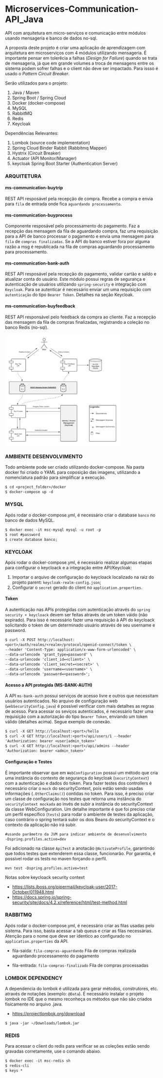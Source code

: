 # Microservices-Communication-API_Java
API com arquitetura em micro-serviços e comunicação entre módulos usando mensageria e banco de dados no-sql.

A proposta deste projeto é criar uma aplicação de aprendizagem com arquitetura em microserviços com 4 módulos utilizando mensageria. É importante pensar em tolerêcia a falhas (_Design for Failure_) quando se trata de mensageria, já que em grande volumes a troca de mensagens entre os sistema podem sofrer falhas e o client não deve ser impactado. Para issso é usado o _Pattern Circuit Breaker_. 

Serão utilizados para o projeto:
1. Java / Maven
2. Spring Boot / Spring Cloud
3. Docker (docker-compose)
4. MySQL
5. RabbitMQ
6. Redis
7. Keycloak


Dependências Relevantes:
1. Lombok (source code implementation)
2. Spring Cloud Binder Rabbit (Rabbitmq Mapper)
3. Hystrix (Circuit Breaker)
4. Actuator (API Monitor/Manager)
5. keycloak Spring Boot Starter (Authentication Server)


### ARQUITETURA
#### ms-communication-buytrip
REST API resposável pela recepção de compra. Recebe a compra e envia para `fila` de entrada onde fica `aguardando processamento`.


#### ms-communication-buyprocess
Componente resposável pelo processamento do pagamento. Faz a recepção das mensagem da fila de aguardando compra, faz uma requisição para a API de banco processar o pagamento e envia uma mensagem para `fila` de `compras finalizadas`. Se a API do banco estiver fora por alguma razão a msg é republicada na fila de compras aguardando processamento para processamento. 


#### ms-communication-bank-auth
REST API resposável pela recepção do pagamento, validar cartão e saldo e atualizar conta do usuário. Este módulo possui regras de segurança e autenticação de usuários utilizando `spring-security` e integração com `Keycloak`. Para se autenticar é necessário enviar um uma requisição com `autenticação` do tipo `Bearer Token`. Detalhes na seção Keycloak.


#### ms-communication-buyfeedback
REST API responsável pelo feedback da compra ao cliente. Faz a recepção das mensagem da fila de compras finalizadas, registrando a coleção no banco Redis (no-sql).


<img src="ms-communication.png" width="75%"/>


### AMBIENTE DESENVOLVIMENTO
Todo ambiente pode ser criado utilizando docker-compose. Na pasta docker foi criado o YAML para coposição das imagens, utilizando a nomenclatura padrão para simplificar a execução. 
```shell
$ cd <project_folder>/docker
$ docker-compose up -d
```


### MYSQL
Após rodar o docker-compose.yml, é necessário criar o database `banco` no banco de dados MySQL.
```shell
$ docker exec -it msc-mysql mysql -u root -p
$ root #password
$ create database banco;
```

### KEYCLOAK
Após rodar o docker-compose.yml, é necessário realizar algumas etapas para configurar o keycloack e a integração entre API/Keycloak:
1. Importar o arquivo de configuração do keycloack localizado na raiz do projeto parent: `keycloak-realm-config.json`;
2. Configurar o `secret` gerado do client no `application.properties`.

#### Token
A autenticação nas APIs protegidas com autenticação através do `spring security + keycloack` devem ser feitas através de um token váido (não expirado). Para isso é necessário fazer uma requisição à API do keycloack solicitando o token de um determinado usuário através de seu username e password.
```shell
$ curl -X POST http://localhost:<port>/auth/realms/<realm>/protocol/openid-connect/token \
--header 'Content-Type: application/x-www-form-urlencoded' \
--data-urlencode 'grant_type=password' \
--data-urlencode 'client_id=<client>' \
--data-urlencode 'client_secret=<secret>' \
--data-urlencode 'username=<username>' \
--data-urlencode 'password=<password>';
```

#### Acesso a API protegida (MS-BANK-AUTH)
A API `ms-bank-auth` possui serviços de acesso livre e outros que necessitam usuários autenticados. No arquivo de configuração web (`webSecurityConfig.java`) é possível verificar com mais detalhes as regras de acesso. Para acessar os seviços autenticados, é necessário fazer uma requisição com a autorização do tipo `Bearer Token`, enviando um token válido (detalhes acima). Segue exemplo de conexão.
```shell
$ curl -X GET http://localhost:<port>/hello
$ curl -X GET http://localhost:<port>/api/users/1 --header 'Authorization: bearer <user|admin_token>'
$ curl -X GET http://localhost:<port>/api/admins --header 'Authorization: bearer <admin_token>'
```

#### Configuração e Testes
É importante observar que em `WebConfiguration` possui um método que cria uma instância do contexto de segurança do keycloak (`securityContext`) com a autenticação e dados do token. Para fazer testes dos controllers é necessário criar o `mock` do securityContext, pois estão sendo usadas informações (`.OtherClaims()`) contidas no token. Para isso, é preciso criar um classe de configuração nos testes que retorna uma instância do `securityContext mockada` ao invés de subir a instância do securityContext da classe WebConfiguration. Um detalhe importante é que foi preciso criar um perfil específico (`tests`) para rodar o ambiente de testes da aplicação, caso contrário o spring tentará subir os dois Beans do securityContext e o contexto da aplicação não irá subir.
```shell
#usando parâmetro da JVM para indicar ambiente de desenvolvimento
-Dspring.profiles.active=dev
```

Foi adicionado na classe `ApiTest` a anotacão `@ActivateProfile`, garantindo que todos testes que extenderem essa classe, funcionarão. Por garantia, é possível rodar os tests no maven forçando o perfil.
```shell
mvn test -Dspring.profiles.active=test 
```

Notas sobre keycloack security context
- https://lists.jboss.org/pipermail/keycloak-user/2017-October/011948.html
- https://docs.spring.io/spring-security/site/docs/4.2.x/reference/html/test-method.html


### RABBITMQ
Após rodar o docker-compose.yml, é necessário criar as filas usadas pelo sistema. Para isso, basta acessar a tab queus e criar as filas necessárias. 
Atenção para o nome que deve ser identico ao configurado no `application.properties` da API. 
- fila-saida:    `fila-compras-aguardando`
  Fila de compras realizada aguardando processamento do pagamento

- fila-entrada:  `fila-compras-finalizado`
  Fila de compras processadas


### LOMBOK DEPENDENCY
A dependencia do lombok é utilizada para gerar métodos, construtores, etc. através de notações (exemplo: `@Data`). É necessário instalar o projeto lombok no IDE que o mesmo reconheça os métodos que não são criados fisicamente no arquivo .java. 
- https://projectlombok.org/download
```shell
$ java -jar ~/Downloads/lombok.jar
```


### REDIS
Para acessar o client do redis para verificar se as coleções estão sendo gravadas corretamente, use o comando abaixo.
```shell
$ docker exec -it msc-redis sh
$ redis-cli
$ keys *
```
